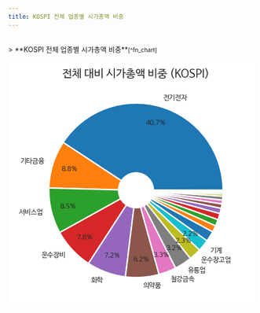 ```yaml
---
title: KOSPI 전체 업종별 시가총액 비중
---
```

<br>
> **KOSPI 전체 업종별 시가총액 비중<a id="pie"></a>**<small>[^fn_chart]</small>

![294090](images/kospi_all_all_업종.png)